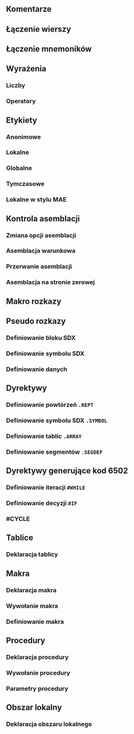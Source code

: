 #

## Komentarze
## Łączenie wierszy
## Łączenie mnemoników
## Wyrażenia
### Liczby
### Operatory
## Etykiety
### Anonimowe
### Lokalne
### Globalne
### Tymczasowe
### Lokalne w stylu MAE
## Kontrola asemblacji
### Zmiana opcji asemblacji
### Asemblacja warunkowa
### Przerwanie asemblacji
### Asemblacja na stronie zerowej
## Makro rozkazy
## Pseudo rozkazy
### Definiowanie bloku SDX
### Definiowanie symbolu SDX
### Definiowanie danych
## Dyrektywy
### Definiowanie powtórzeń `.REPT`
### Definiowanie symbolu SDX `.SYMBOL`
### Definiowanie tablic `.ARRAY`
### Definiowanie segmentów `.SEGDEF`
## Dyrektywy generujące kod 6502
### Definiowanie iteracji `#WHILE`
### Definiowanie decyzji `#IF`
### #CYCLE
## Tablice
### Deklaracja tablicy
## Makra
### Deklaracja makra
### Wywołanie makra
### Definiowanie makra
## Procedury
### Deklaracja procedury
### Wywołanie procedury
### Parametry procedury
## Obszar lokalny
### Deklaracja obszaru lokalnego
